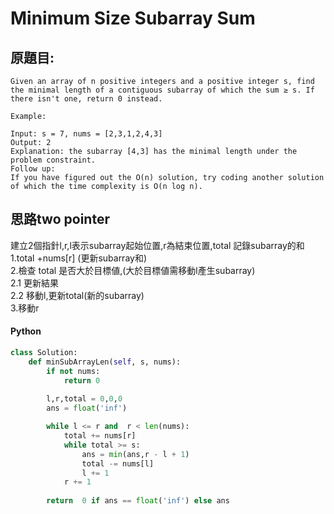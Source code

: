 # Minimum Size Subarray Sum


## 原題目:
```
Given an array of n positive integers and a positive integer s, find the minimal length of a contiguous subarray of which the sum ≥ s. If there isn't one, return 0 instead.

Example: 

Input: s = 7, nums = [2,3,1,2,4,3]
Output: 2
Explanation: the subarray [4,3] has the minimal length under the problem constraint.
Follow up:
If you have figured out the O(n) solution, try coding another solution of which the time complexity is O(n log n). 
```

## 思路two pointer
建立2個指針l,r,l表示subarray起始位置,r為結束位置,total 記錄subarray的和<br>
1.total +nums[r] (更新subarray和)<br>
2.檢查 total 是否大於目標値,(大於目標値需移動l產生subarray)<br>
    2.1 更新結果<br>
    2.2 移動l,更新total(新的subarray)<br>
3.移動r<br>



#### Python

``` python
class Solution:
    def minSubArrayLen(self, s, nums):
        if not nums:
            return 0  
        
        l,r,total = 0,0,0
        ans = float('inf')

        while l <= r and  r < len(nums):
            total += nums[r]
            while total >= s:
                ans = min(ans,r - l + 1)
                total -= nums[l]
                l += 1  
            r += 1
     
        return  0 if ans == float('inf') else ans

``` 
